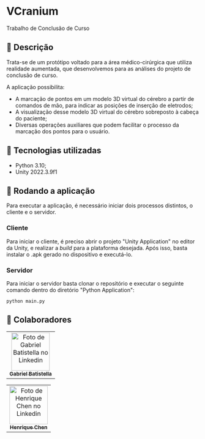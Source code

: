# VCranium
Trabalho de Conclusão de Curso

## :memo: Descrição
Trata-se de um protótipo voltado para a área médico-cirúrgica que utiliza realidade aumentada, que desenvolvemos para as análises do projeto de conclusão de curso.

A aplicação possibilita:
* A marcação de pontos em um modelo 3D virtual do cérebro a partir de comandos de mão, para indicar as posições de inserção de eletrodos;
* A visualização desse modelo 3D virtual do cérebro sobreposto à cabeça do paciente;
* Diversas operações auxiliares que podem facilitar o processo da marcação dos pontos para o usuário.

## :wrench: Tecnologias utilizadas
* Python 3.10;
* Unity 2022.3.9f1

## :rocket: Rodando a aplicação
Para executar a aplicação, é necessário iniciar dois processos distintos, o cliente e o servidor.

### Cliente
Para iniciar o cliente, é preciso abrir o projeto "Unity Application" no editor da Unity, e realizar a _build_ para a plataforma desejada. Após isso, basta instalar o .apk gerado no dispositivo e executá-lo.

### Servidor
Para iniciar o servidor basta clonar o repositório e executar o seguinte comando dentro do diretório "Python Application":
```
python main.py
```

## :handshake: Colaboradores
<table>
  <tr>
    <td align="center">
      <a href="https://www.linkedin.com/in/gabriel-batistella-768a8a256/">
        <img src="https://media.licdn.com/dms/image/D4D03AQEzfBY82uXinw/profile-displayphoto-shrink_800_800/0/1671499117034?e=1724889600&v=beta&t=qWnQJcjtqMqGDSVQr_v9JAZxJcZgWKtzgKUATycD2n0" width="100px;" alt="Foto de Gabriel Batistella no Linkedin"/><br>
        <sub>
          <b>Gabriel Batistella</b>
        </sub>
      </a>
    </td>
  </tr>
</table>

<table>
  <tr>
    <td align="center">
      <a href="https://www.linkedin.com/in/henrique-chen/">
        <img src="https://media.licdn.com/dms/image/D4E03AQHlSA3MoIc6SQ/profile-displayphoto-shrink_400_400/0/1679534909312?e=1724889600&v=beta&t=dwwsGCLwMb9lit8hayg2pooH-uogGNYvXyl0RhZRd_Y" width="100px;" alt="Foto de Henrique Chen no Linkedin"/><br>
        <sub>
          <b>Henrique Chen</b>
        </sub>
      </a>
    </td>
  </tr>
</table>
